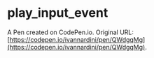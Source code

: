 # play_input_event

A Pen created on CodePen.io. Original URL: [https://codepen.io/ivannardini/pen/QWdgqMg](https://codepen.io/ivannardini/pen/QWdgqMg).


